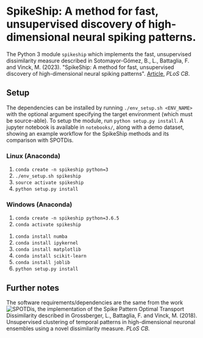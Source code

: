 # SpikeShip: A method for fast, unsupervised discovery of high-dimensional neural spiking patterns.

The Python 3 module `spikeship` which implements the fast, unsupervised dissimilarity measure described in Sotomayor-Gómez, B., L., Battaglia, F. and Vinck, M. (2023). "SpikeShip: A method for fast, unsupervised discovery of high-dimensional neural spiking patterns". [Article](https://journals.plos.org/ploscompbiol/article?id=10.1371/journal.pcbi.1011335), *PLoS CB*.

## Setup
The dependencies can be installed by running `./env_setup.sh <ENV_NAME>` with the optional argument specifying the target environment (which must be source-able). To setup the module, run `python setup.py install`. A jupyter notebook is available in `notebooks/`, along with a demo dataset, showing an example workflow for the SpikeShip methods and its comparison with SPOTDis.

### Linux (Anaconda)
1) `conda create -n spikeship python=3`
1) `./env_setup.sh spikeship`
1) `source activate spikeship`
1) `python setup.py install`

### Windows (Anaconda)
1) `conda create -n spikeship python=3.6.5`
1) `conda activate spikeship`
<!-- 1) `conda install -c conda-forge hdbscan=0.8.13=py36_0` --> 
1) `conda install numba`
1) `conda install ipykernel`
1) `conda install matplotlib`
1) `conda install scikit-learn`
1) `conda install joblib`
1) `python setup.py install`


## Further notes
The software requirements/dependencies are the same from the work ![SPOTDis](https://github.com/LGro/spot), the implementation of the Spike Pattern Optimal Transport Dissimilarity described in Grossberger, L., Battaglia, F. and Vinck, M. (2018). Unsupervised clustering of temporal patterns in high-dimensional neuronal ensembles using a novel dissimilarity measure. *PLoS CB.*
